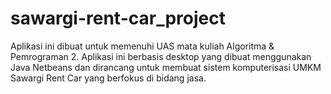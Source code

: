 # sawargi-rent-car_project
Aplikasi ini dibuat untuk memenuhi UAS mata kuliah Algoritma &amp; Pemrograman 2. Aplikasi ini berbasis desktop yang dibuat menggunakan Java Netbeans dan dirancang untuk membuat sistem komputerisasi UMKM Sawargi Rent Car yang berfokus di bidang jasa.
